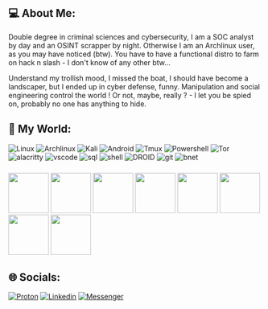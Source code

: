 ## 💻  About Me:

Double degree in criminal sciences and cybersecurity, I am a SOC analyst by day and an OSINT scrapper by night. Otherwise I am an Archlinux user, as you may have noticed (btw). You have to have a functional distro to farm on hack n slash - I don't know of any other btw...

Understand my trollish mood, I missed the boat, I should have become a landscaper, but I ended up in cyber defense, funny. Manipulation and social engineering control the world ! Or not, maybe, really ? - I let you be spied on, probably no one has anything to hide.

## 🧰 My World:

![Linux](https://img.shields.io/badge/Linux-FCC624?style=for-the-badge&logo=linux&logoColor=black) ![Archlinux](https://img.shields.io/badge/Arch_Linux-1793D1?style=for-the-badge&logo=arch-linux&logoColor=white) ![Kali](https://img.shields.io/badge/Kali_Linux-557C94?style=for-the-badge&logo=kali-linux&logoColor=white) ![Android](https://img.shields.io/badge/Android-3DDC84?style=for-the-badge&logo=android&logoColor=white) ![Tmux](https://img.shields.io/badge/tmux-1BB91F?style=for-the-badge&logo=tmux&logoColor=white) ![Powershell](https://img.shields.io/badge/powershell-5391FE?style=for-the-badge&logo=powershell&logoColor=white) ![Tor](https://img.shields.io/badge/Tor_Browser-7D4698?style=for-the-badge&logo=Tor-Browser&logoColor=white) ![alacritty](https://img.shields.io/badge/alacritty-F46D01?style=for-the-badge&logo=alacritty&logoColor=white) ![vscode](https://img.shields.io/badge/Visual_Studio_Code-0078D4?style=for-the-badge&logo=visual%20studio%20code&logoColor=white) ![sql](https://img.shields.io/badge/MySQL-005C84?style=for-the-badge&logo=mysql&logoColor=white) ![shell](https://img.shields.io/badge/Shell_Script-121011?style=for-the-badge&logo=gnu-bash&logoColor=white) ![DROID](https://img.shields.io/badge/F%20Droid-1976D2?style=for-the-badge&logo=f-droid&logoColor=white) ![git](https://img.shields.io/badge/GitHub-100000?style=for-the-badge&logo=github&logoColor=white) ![bnet](https://img.shields.io/badge/Battle.net-000?style=for-the-badge&logo=battle.net&logoColor=148EFF)

### 

<img width="80px" height="80px" src="https://api.badgr.io/public/assertions/XPgCn1_LQ4ypuvjcKUoDmg/image"> <img width="80px" height="80px" src="https://images.credly.com/images/a850079a-75bb-41e1-adae-dedfabcf597c/Professional_Certificate_-_IBM_Cybersecurity_Analyst.png">  <img width="80px" height="80px" src="https://api.eu.badgr.io/public/assertions/8ejBo1YeSQWFL98QIdwIVw/image"> <img width="80px" height="80px" src="https://api.eu.badgr.io/public/assertions/llJjlu8ZSvimUf4ZXIKzjw/image"> <img width="80px" height="80px" src="https://api.eu.badgr.io/public/assertions/cYAwe7cOTKm6DQrnfsBhjA/image"> <img width="80px" height="80px" src="https://www.itta.net/wp-content/uploads/2023/01/Itil4-foundation.png.webp"> <img width="80px" height="80px" src="https://api.accredible.com/v1/credential/generate_baked_badge?credential_id=21403481"> <img width="80px" height="80px" src="https://media.eu.badgr.com/uploads/badges/73fb5c4032dd6f2a6c7344837fd6b993a1120d74e70ac4646fcacb53b6bed515.png">

## 🌐 Socials:

[![Proton](https://img.shields.io/badge/ProtonMail-8B89CC?style=for-the-badge&logo=protonmail&logoColor=white)](https://img.shields.io/badge/ProtonMail-8B89CC?style=for-the-badge&logo=protonmail&logoColor=white)
[![Linkedin](https://img.shields.io/badge/LinkedIn-0077B5?style=for-the-badge&logo=linkedin&logoColor=white)](https://img.shields.io/badge/ProtonMail-8B89CC?style=for-the-badge&logo=protonmail&logoColor=white)
[![Messenger](https://img.shields.io/badge/Messenger-00B2FF?style=for-the-badge&logo=messenger&logoColor=white)](https://www.youtube.com/watch?v=tgTUtfb0Ok8)
